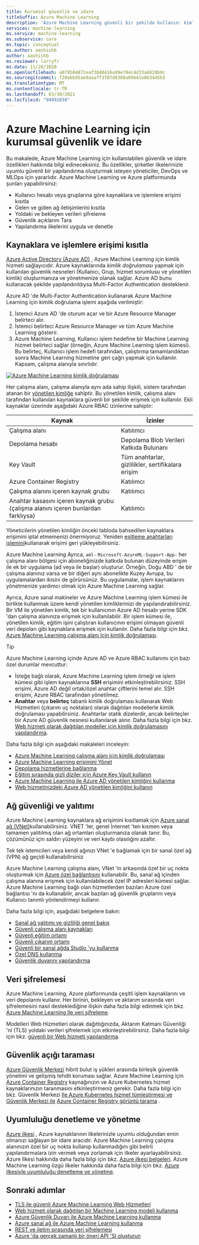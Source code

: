 ```yaml
---
title: Kurumsal güvenlik ve idare
titleSuffix: Azure Machine Learning
description: 'Azure Machine Learning güvenli bir şekilde kullanın: kimlik doğrulama, yetkilendirme, ağ güvenliği, veri şifreleme ve izleme.'
services: machine-learning
ms.service: machine-learning
ms.subservice: core
ms.topic: conceptual
ms.author: aashishb
author: aashishb
ms.reviewer: larryfr
ms.date: 11/20/2020
ms.openlocfilehash: a079504872eaf3840416a99e784c4d33a6828b0c
ms.sourcegitcommit: f28ebb95ae9aaaff3f87d8388a09b41e0b3445b5
ms.translationtype: MT
ms.contentlocale: tr-TR
ms.lasthandoff: 03/30/2021
ms.locfileid: "94992038"
---
```

# <a name="enterprise-security-and-governance-for-azure-machine-learning"></a>Azure Machine Learning için kurumsal güvenlik ve idare

Bu makalede, Azure Machine Learning için kullanılabilen güvenlik ve idare özellikleri hakkında bilgi edineceksiniz. Bu özellikler, şirketler ilkelerinizle uyumlu güvenli bir yapılandırma oluşturmak isteyen yöneticiler, DevOps ve MLOps için yararlıdır. Azure Machine Learning ve Azure platformunda şunları yapabilirsiniz:

* Kullanıcı hesabı veya gruplarına göre kaynaklara ve işlemlere erişimi kısıtla
* Gelen ve giden ağ iletişimlerini kısıtla
* Yoldaki ve bekleyen verileri şifreleme
* Güvenlik açıklarını Tara
* Yapılandırma ilkelerini uygula ve denetle

## <a name="restrict-access-to-resources-and-operations"></a>Kaynaklara ve işlemlere erişimi kısıtla

[Azure Active Directory (Azure AD)](../active-directory/fundamentals/active-directory-whatis.md) , Azure Machine Learning için kimlik hizmeti sağlayıcıdır. Azure kaynaklarında _kimlik doğrulaması_ yapmak için kullanılan güvenlik nesneleri (Kullanıcı, Grup, hizmet sorumlusu ve yönetilen kimlik) oluşturmanıza ve yönetmenize olanak sağlar. Azure AD bunu kullanacak şekilde yapılandırıldıysa Multi-Factor Authentication desteklenir.

Azure AD 'de Multi-Factor Authentication kullanarak Azure Machine Learning için kimlik doğrulama işlemi aşağıda verilmiştir:

1. İstemci Azure AD 'de oturum açar ve bir Azure Resource Manager belirteci alır.
1. İstemci belirteci Azure Resource Manager ve tüm Azure Machine Learning gösterir.
1. Azure Machine Learning, Kullanıcı işlem hedefine bir Machine Learning hizmet belirteci sağlar (örneğin, Azure Machine Learning işlem kümesi). Bu belirteç, Kullanıcı işlem hedefi tarafından, çalıştırma tamamlandıktan sonra Machine Learning hizmetine geri çağrı yapmak için kullanılır. Kapsam, çalışma alanıyla sınırlıdır.

[![Azure Machine Learning kimlik doğrulaması](media/concept-enterprise-security/authentication.png)](media/concept-enterprise-security/authentication.png#lightbox)

Her çalışma alanı, çalışma alanıyla aynı ada sahip ilişkili, sistem tarafından atanan bir [yönetilen kimliğe](../active-directory/managed-identities-azure-resources/overview.md) sahiptir. Bu yönetilen kimlik, çalışma alanı tarafından kullanılan kaynaklara güvenli bir şekilde erişmek için kullanılır. Ekli kaynaklar üzerinde aşağıdaki Azure RBAC izinlerine sahiptir:

| Kaynak | İzinler |
| ----- | ----- |
| Çalışma alanı | Katılımcı |
| Depolama hesabı | Depolama Blob Verileri Katkıda Bulunanı |
| Key Vault | Tüm anahtarlar, gizlilikler, sertifikalara erişim |
| Azure Container Registry | Katılımcı |
| Çalışma alanını içeren kaynak grubu | Katılımcı |
| Anahtar kasasını içeren kaynak grubu (çalışma alanını içeren bunlardan farklıysa) | Katılımcı |

Yöneticilerin yönetilen kimliğin önceki tabloda bahsedilen kaynaklara erişimini iptal etmemenizi önermiyoruz. Yeniden [eşitleme anahtarları işlemini](how-to-change-storage-access-key.md)kullanarak erişimi geri yükleyebilirsiniz.

Azure Machine Learning Ayrıca, `aml-` `Microsoft-AzureML-Support-App-` her çalışma alanı bölgesi için aboneliğinizde katkıda bulunan düzeyinde erişim ile ek bir uygulama (ad veya ile başlar) oluşturur. Örneğin, Doğu ABD ' de bir çalışma alanınız varsa ve bir diğeri aynı abonelikte Kuzey Avrupa, bu uygulamalardan ikisini de görürsünüz. Bu uygulamalar, işlem kaynaklarını yönetmenize yardımcı olmak için Azure Machine Learning sağlar.

Ayrıca, Azure sanal makineler ve Azure Machine Learning işlem kümesi ile birlikte kullanmak üzere kendi yönetilen kimliklerinizi de yapılandırabilirsiniz. Bir VM ile yönetilen kimlik, tek bir kullanıcının Azure AD hesabı yerine SDK 'dan çalışma alanınıza erişmek için kullanılabilir. Bir işlem kümesi ile, yönetilen kimlik, eğitim işini çalıştıran kullanıcının erişimi olmayan güvenli veri depoları gibi kaynaklara erişmek için kullanılır. Daha fazla bilgi için bkz. [Azure Machine Learning çalışma alanı Için kimlik doğrulaması](how-to-setup-authentication.md).

> [!TIP]
> Azure Machine Learning içinde Azure AD ve Azure RBAC kullanımı için bazı özel durumlar mevcuttur:
> * İsteğe bağlı olarak, Azure Machine Learning işlem örneği ve işlem kümesi gibi işlem kaynaklarına __SSH__ erişimini etkinleştirebilirsiniz. SSH erişimi, Azure AD değil ortak/özel anahtar çiftlerini temel alır. SSH erişimi, Azure RBAC tarafından yönetilmez.
> * __Anahtar__ veya __belirteç__ tabanlı kimlik doğrulaması kullanarak Web Hizmetleri (çıkarım uç noktaları) olarak dağıtılan modellerle kimlik doğrulaması yapabilirsiniz. Anahtarlar statik dizelerdir, ancak belirteçler bir Azure AD güvenlik nesnesi kullanılarak alınır. Daha fazla bilgi için bkz. [Web hizmeti olarak dağıtılan modeller için kimlik doğrulamasını yapılandırma](how-to-authenticate-web-service.md).

Daha fazla bilgi için aşağıdaki makaleleri inceleyin:
* [Azure Machine Learning çalışma alanı için kimlik doğrulaması](how-to-setup-authentication.md)
* [Azure Machine Learning erişimini Yönet](how-to-assign-roles.md)
* [Depolama hizmetlerine bağlanma](how-to-access-data.md)
* [Eğitim sırasında gizli diziler için Azure Key Vault kullanın](how-to-use-secrets-in-runs.md)
* [Azure Machine Learning ile Azure AD yönetilen kimliğini kullanma](how-to-use-managed-identities.md)
* [Web hizmetinizdeki Azure AD yönetilen kimliğini kullanın](how-to-use-azure-ad-identity.md)

## <a name="network-security-and-isolation"></a>Ağ güvenliği ve yalıtımı

Azure Machine Learning kaynaklara ağ erişimini kısıtlamak için [Azure sanal ağ (VNet)](../virtual-network/virtual-networks-overview.md)kullanabilirsiniz. VNET 'ler, genel İnternet 'ten kısmen veya tamamen yalıtılmış olan ağ ortamları oluşturmanıza olanak tanır. Bu, çözümünüz için saldırı yüzeyini ve veri kaybı olasılığını azaltır.

Tek tek istemcileri veya kendi ağınızı VNet 'e bağlamak için bir sanal özel ağ (VPN) ağ geçidi kullanabilirsiniz

Azure Machine Learning çalışma alanı, VNet 'in arkasında özel bir uç nokta oluşturmak için [Azure özel bağlantısını](../private-link/private-link-overview.md) kullanabilir. Bu, sanal ağ içinden çalışma alanına erişmek için kullanılabilecek özel IP adresleri kümesi sağlar. Azure Machine Learning bağlı olan hizmetlerden bazıları Azure özel bağlantısı 'nı da kullanabilir, ancak bazıları ağ güvenlik gruplarını veya Kullanıcı tanımlı yönlendirmeyi kullanır.

Daha fazla bilgi için, aşağıdaki belgelere bakın:

* [Sanal ağ yalıtımı ve gizliliği genel bakış](how-to-network-security-overview.md)
* [Güvenli çalışma alanı kaynakları](how-to-secure-workspace-vnet.md)
* [Güvenli eğitim ortamı](how-to-secure-training-vnet.md)
* [Güvenli çıkarım ortamı](how-to-secure-inferencing-vnet.md)
* [Güvenli bir sanal ağda Studio 'yu kullanma](how-to-enable-studio-virtual-network.md)
* [Özel DNS kullanma](how-to-custom-dns.md)
* [Güvenlik duvarını yapılandırma](how-to-access-azureml-behind-firewall.md)

<a id="encryption-at-rest"></a><a id="azure-blob-storage"></a>

## <a name="data-encryption"></a>Veri şifrelemesi

Azure Machine Learning, Azure platformunda çeşitli işlem kaynaklarını ve veri depolarını kullanır. Her birinin, bekleyen ve aktarım sırasında veri şifrelemesini nasıl desteklediğine ilişkin daha fazla bilgi edinmek için bkz. [Azure Machine Learning Ile veri şifreleme](concept-data-encryption.md).

Modelleri Web Hizmetleri olarak dağıttığınızda, Aktarım Katmanı Güvenliği 'ni (TLS) yoldaki verileri şifrelemek için etkinleştirebilirsiniz. Daha fazla bilgi için bkz. [güvenli bir Web hizmeti yapılandırma](how-to-secure-web-service.md).

## <a name="vulnerability-scanning"></a>Güvenlik açığı taraması

[Azure Güvenlik Merkezi](../security-center/security-center-introduction.md) hibrit bulut iş yükleri arasında birleşik güvenlik yönetimi ve gelişmiş tehdit koruması sağlar. Azure Machine Learning için [Azure Container Registry](../container-registry/container-registry-intro.md) kaynağınızın ve Azure Kubernetes hizmet kaynaklarınızın taranmasını etkinleştirmeniz gerekir. Daha fazla bilgi için bkz. Güvenlik Merkezi [Ile Azure Kubernetes hizmet tümleştirmesi ve Güvenlik Merkezi ile](../security-center/defender-for-kubernetes-introduction.md) [Azure Container Registry görüntü tarama](../security-center/defender-for-container-registries-introduction.md) .

## <a name="audit-and-manage-compliance"></a>Uyumluluğu denetleme ve yönetme

[Azure ilkesi](../governance/policy/index.yml) , Azure kaynaklarının ilkelerinizle uyumlu olduğundan emin olmanızı sağlayan bir idare aracıdır. Azure Machine Learning çalışma alanınızın özel bir uç nokta kullanıp kullanmadığını gibi belirli yapılandırmalara izin vermek veya zorlamak için ilkeler ayarlayabilirsiniz. Azure Ilkesi hakkında daha fazla bilgi için bkz. [Azure ilkesi belgeleri](../governance/policy/overview.md). Azure Machine Learning özgü ilkeler hakkında daha fazla bilgi için bkz. [Azure ilkesiyle uyumluluğu denetleme ve yönetme](how-to-integrate-azure-policy.md).

## <a name="next-steps"></a>Sonraki adımlar

* [TLS ile güvenli Azure Machine Learning Web Hizmetleri](how-to-secure-web-service.md)
* [Web hizmeti olarak dağıtılan bir Machine Learning modeli kullanma](how-to-consume-web-service.md)
* [Azure Güvenlik Duvarı ile Azure Machine Learning kullanma](how-to-access-azureml-behind-firewall.md)
* [Azure sanal ağ ile Azure Machine Learning kullanma](how-to-network-security-overview.md)
* [REST ve iletim sırasında veri şifrelemesi](concept-data-encryption.md)
* [Azure 'da gerçek zamanlı bir öneri API 'SI oluşturun](/azure/architecture/reference-architectures/ai/real-time-recommendation)
